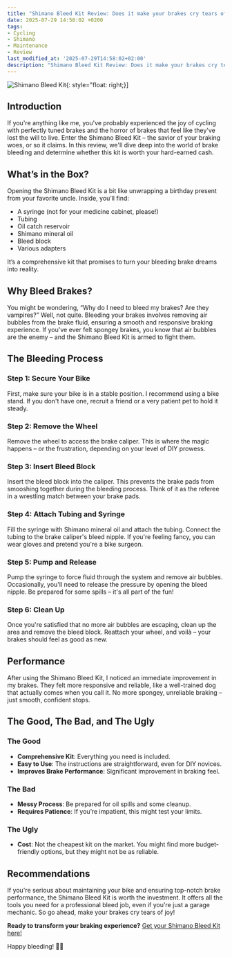 ```yaml
---
title: "Shimano Bleed Kit Review: Does it make your brakes cry tears of joy?"
date: 2025-07-29 14:58:02 +0200
tags:
- Cycling
- Shimano
- Maintenance
- Review
last_modified_at: '2025-07-29T14:58:02+02:00'
description: "Shimano Bleed Kit Review: Does it make your brakes cry tears of joy?"
---
```


![Shimano Bleed Kit](https://i.imgur.com/UmrVWy4m.jpg){: style="float: right;}]

## Introduction

If you're anything like me, you've probably experienced the joy of cycling with perfectly tuned brakes and the horror of brakes that feel like they've lost the will to live. Enter the Shimano Bleed Kit – the savior of your braking woes, or so it claims. In this review, we'll dive deep into the world of brake bleeding and determine whether this kit is worth your hard-earned cash.

## What’s in the Box?

Opening the Shimano Bleed Kit is a bit like unwrapping a birthday present from your favorite uncle. Inside, you’ll find:
- A syringe (not for your medicine cabinet, please!)
- Tubing
- Oil catch reservoir
- Shimano mineral oil
- Bleed block
- Various adapters

It’s a comprehensive kit that promises to turn your bleeding brake dreams into reality.

## Why Bleed Brakes?

You might be wondering, “Why do I need to bleed my brakes? Are they vampires?” Well, not quite. Bleeding your brakes involves removing air bubbles from the brake fluid, ensuring a smooth and responsive braking experience. If you've ever felt spongey brakes, you know that air bubbles are the enemy – and the Shimano Bleed Kit is armed to fight them.

## The Bleeding Process

### Step 1: Secure Your Bike

First, make sure your bike is in a stable position. I recommend using a bike stand. If you don't have one, recruit a friend or a very patient pet to hold it steady.

### Step 2: Remove the Wheel

Remove the wheel to access the brake caliper. This is where the magic happens – or the frustration, depending on your level of DIY prowess.

### Step 3: Insert Bleed Block

Insert the bleed block into the caliper. This prevents the brake pads from smooshing together during the bleeding process. Think of it as the referee in a wrestling match between your brake pads.

### Step 4: Attach Tubing and Syringe

Fill the syringe with Shimano mineral oil and attach the tubing. Connect the tubing to the brake caliper's bleed nipple. If you're feeling fancy, you can wear gloves and pretend you're a bike surgeon.

### Step 5: Pump and Release

Pump the syringe to force fluid through the system and remove air bubbles. Occasionally, you'll need to release the pressure by opening the bleed nipple. Be prepared for some spills – it's all part of the fun!

### Step 6: Clean Up

Once you're satisfied that no more air bubbles are escaping, clean up the area and remove the bleed block. Reattach your wheel, and voilà – your brakes should feel as good as new.

## Performance

After using the Shimano Bleed Kit, I noticed an immediate improvement in my brakes. They felt more responsive and reliable, like a well-trained dog that actually comes when you call it. No more spongey, unreliable braking – just smooth, confident stops.

## The Good, The Bad, and The Ugly

### The Good
- **Comprehensive Kit**: Everything you need is included.
- **Easy to Use**: The instructions are straightforward, even for DIY novices.
- **Improves Brake Performance**: Significant improvement in braking feel.

### The Bad
- **Messy Process**: Be prepared for oil spills and some cleanup.
- **Requires Patience**: If you’re impatient, this might test your limits.

### The Ugly
- **Cost**: Not the cheapest kit on the market. You might find more budget-friendly options, but they might not be as reliable.

## Recommendations

If you're serious about maintaining your bike and ensuring top-notch brake performance, the Shimano Bleed Kit is worth the investment. It offers all the tools you need for a professional bleed job, even if you're just a garage mechanic. So go ahead, make your brakes cry tears of joy!

**Ready to transform your braking experience?** [Get your Shimano Bleed Kit here!](https://www.amazon.com/Shimano-Bleed-Kit)

Happy bleeding! 🚴‍♂️
